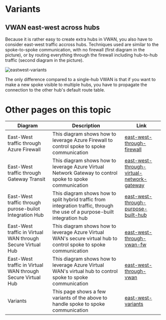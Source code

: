 
# Variants

## VWAN east-west across hubs

Because it is rather easy to create extra hubs in VWAN, you also have to consider east-west traffic accross hubs. Techniques used are similar to the spoke-to-spoke communication, with no firewall (first diagram in the picture), or by routing everything through the firewall including hub-to-hub traffic (second diagram in the picture). 

![eastwest-variants](https://github.com/stephaneey/azure-and-k8s-architecture/blob/main/networking/images/variants.png)

The only difference compared to a single-hub VWAN is that if you want to make a new spoke visible to multiple hubs, you have to propagate the connection to the other hub's default route table.

# Other pages on this topic

| Diagram | Description |Link
| ----------- | ----------- | ----------- |
| East-West traffic through Azure Firewall | This diagram shows how to leverage Azure Firewall to control spoke to spoke communication|[east-west-through-firewall](./east-west-through-fw.md) |
| East-West traffic through Gateway Transit | This diagram shows how to leverage Azure Virtual Network Gateway to control spoke to spoke communication|[east-west-through-virtual-network-gateway](./east-west-through-gtw.md) |
| East-West traffic through purose-builot Integration Hub | This diagram shows how to split hybrid traffic from integration traffic, through the use of a purpose-built integration hub|[east-west-through-purpose-built-hub](./east-west-through-int-hub.md) |
| East-West traffic in Virtual WAN through Secure Virtual Hub | This diagram shows how to leverage Azure Virtual WAN's secure virtual hub to control spoke to spoke communication|[east-west-through-vwan-fw](./east-west-through-vwan-fw.md) |
| East-West traffic in Virtual WAN through Secure Virtual Hub | This diagram shows how to leverage Azure Virtual WAN's virtual hub to control spoke to spoke communication|[east-west-through-vwan](./east-west-through-vwan-no-fw.md) |
| Variants | This page shows a few variants of the above to  handle spoke to spoke communication|[east-west-variants](./east-west-variants.md) |